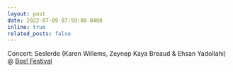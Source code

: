 ```yaml
---
layout: post
date: 2022-07-09 07:59:00-0400
inline: true
related_posts: false
---
```


Concert: Seslerde (Karen Willems, Zeynep Kaya Breaud & Ehsan Yadollahi) @ [Bos! Festival](https://www.facebook.com/events/8121063757919102)
